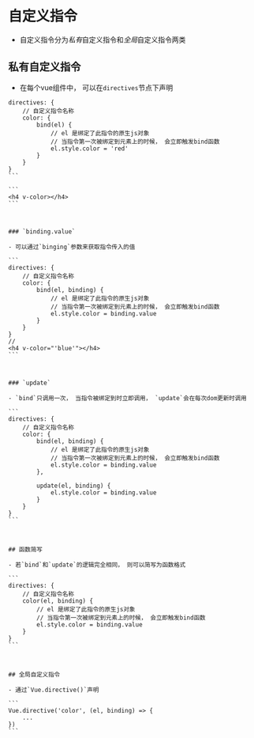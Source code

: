 # 自定义指令

- 自定义指令分为*私有*自定义指令和*全局*自定义指令两类



## 私有自定义指令

- 在每个vue组件中， 可以在`directives`节点下声明

````
directives: {
	// 自定义指令名称
	color: {
		bind(el) {
			// el 是绑定了此指令的原生js对象
			// 当指令第一次被绑定到元素上的时候， 会立即触发bind函数
			el.style.color = 'red'
		}
	}
}
```

```
<h4 v-color></h4>
```



### `binding.value`

- 可以通过`binging`参数来获取指令传入的值

```
directives: {
	// 自定义指令名称
	color: {
		bind(el, binding) {
			// el 是绑定了此指令的原生js对象
			// 当指令第一次被绑定到元素上的时候， 会立即触发bind函数
			el.style.color = binding.value
		}
	}
}
//
<h4 v-color="'blue'"></h4>
```



### `update`

- `bind`只调用一次， 当指令被绑定到时立即调用， `update`会在每次dom更新时调用

```
directives: {
	// 自定义指令名称
	color: {
		bind(el, binding) {
			// el 是绑定了此指令的原生js对象
			// 当指令第一次被绑定到元素上的时候， 会立即触发bind函数
			el.style.color = binding.value
		},
		
		update(el, binding) {
			el.style.color = binding.value
		}
	}
}
```



## 函数简写

- 若`bind`和`update`的逻辑完全相同， 则可以简写为函数格式

```
directives: {
	// 自定义指令名称
	color(el, binding) {
		// el 是绑定了此指令的原生js对象
		// 当指令第一次被绑定到元素上的时候， 会立即触发bind函数
		el.style.color = binding.value
    }
}
```



## 全局自定义指令

- 通过`Vue.directive()`声明

```
Vue.directive('color', (el, binding) => {
	...
})
```

